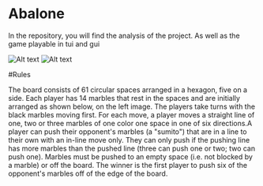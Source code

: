 # Abalone

In the repository, you will find the analysis of the project. As well as the game playable in tui and gui


![Alt text](ScreenGame/tui)
![Alt text](ScreenGame/gui)

#Rules

The board consists of 61 circular spaces arranged in a hexagon, five on a side. Each player has 14 marbles that rest in the spaces and are initially arranged as shown below, on the left image. The players take turns with the black marbles moving first. For each move, a player moves a straight line of one, two or three marbles of one color one space in one of six directions.A player can push their opponent's marbles (a "sumito") that are in a line to their own with an in-line move only. They can only push if the pushing line has more marbles than the pushed line (three can push one or two; two can push one). Marbles must be pushed to an empty space (i.e. not blocked by a marble) or off the board. The winner is the first player to push six of the opponent's marbles off of the edge of the board.


